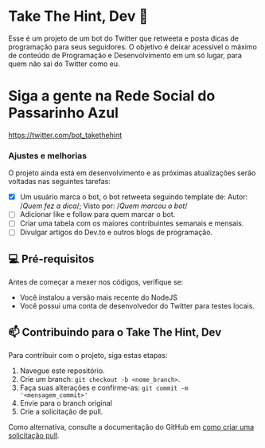 # Take The Hint, Dev 🤖

Esse é um projeto de um bot do Twitter que retweeta e posta dicas de programação para seus seguidores. 
O objetivo é deixar acessível o máximo de conteúdo de Programação e Desenvolvimento em um só lugar, para quem não sai do Twitter como eu.

# Siga a gente na Rede Social do Passarinho Azul
https://twitter.com/bot_takethehint

### Ajustes e melhorias

O projeto ainda está em desenvolvimento e as próximas atualizações serão voltadas nas seguintes tarefas:

- [x] Um usuário marca o bot, o bot retweeta seguindo template de: Autor: /*Quem fez a dica*/; Visto por: /*Quem marcou o bot*/
- [ ] Adicionar like e follow para quem marcar o bot.
- [ ] Criar uma tabela com os maiores contribuintes semanais e mensais.
- [ ] Divulgar artigos do Dev.to e outros blogs de programação.

## 💻 Pré-requisitos

Antes de começar a mexer nos códigos, verifique se:

* Você instalou a versão mais recente do NodeJS
* Você possui uma conta de desenvolvedor do Twitter para testes locais.

## 📫 Contribuindo para o Take The Hint, Dev

Para contribuir com o projeto, siga estas etapas:

1. Navegue este repositório.
2. Crie um branch: `git checkout -b <nome_branch>`.
3. Faça suas alterações e confirme-as: `git commit -m '<mensagem_commit>'`
4. Envie para o branch original
5. Crie a solicitação de pull.

Como alternativa, consulte a documentação do GitHub em [como criar uma solicitação pull](https://help.github.com/en/github/collaborating-with-issues-and-pull-requests/creating-a-pull-request).

